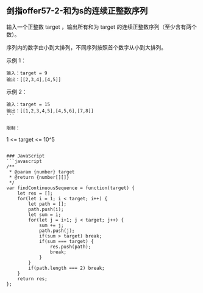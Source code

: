 ## 剑指offer57-2-和为s的连续正整数序列

输入一个正整数 target ，输出所有和为 target 的连续正整数序列（至少含有两个数）。

序列内的数字由小到大排列，不同序列按照首个数字从小到大排列。

示例 1：
```
输入：target = 9
输出：[[2,3,4],[4,5]]
```

示例 2：
```
输入：target = 15
输出：[[1,2,3,4,5],[4,5,6],[7,8]]
``` 

限制：
```
1 <= target <= 10^5
```

### JavaScript
```javascript
/**
 * @param {number} target
 * @return {number[][]}
 */
var findContinuousSequence = function(target) {
    let res = [];
    for(let i = 1; i < target; i++) {
        let path = [];
        path.push(i);
        let sum = i;
        for(let j = i+1; j < target; j++) {
            sum += j;
            path.push(j);
            if(sum > target) break;
            if(sum === target) {
                res.push(path);
                break;
            }
        }
        if(path.length === 2) break;
    }
    return res;
};
```